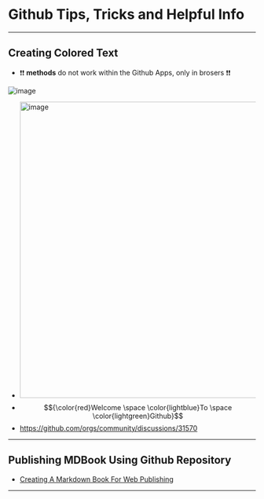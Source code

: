 # Github Tips, Tricks and Helpful Info

---

## Creating Colored Text
- ❗❗ **methods** do not work within the Github Apps, only in brosers ❗❗

![image](https://github.com/user-attachments/assets/9c91fa63-1714-47bb-95ea-0d21113c1982)

- <img width="603" alt="image" src="https://github.com/user-attachments/assets/b59cb56f-2148-4a21-9e90-c77fd3473d81">
- $${\color{red}Welcome \space \color{lightblue}To \space \color{lightgreen}Github}$$
- https://github.com/orgs/community/discussions/31570

---

## Publishing MDBook Using Github Repository
- [Creating A Markdown Book For Web Publishing](https://github.com/joshrotenberg/wtd-bayarea-mdbook/blob/main/src/how.md)

---
